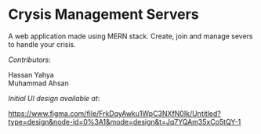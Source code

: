 # Crysis Management Servers

A web application made using MERN stack. Create, join and manage severs to handle your crisis.

_Contributors_:

Hassan Yahya  
Muhammad Ahsan

_Initial UI design available at_:

https://www.figma.com/file/FrkDqyAwku1WpC3NXfN0Ik/Untitled?type=design&node-id=0%3A1&mode=design&t=Jq7YQAm35xCo5tQY-1
